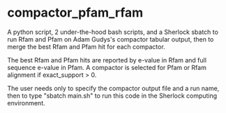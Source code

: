 # compactor_pfam_rfam
A python script, 2 under-the-hood bash scripts, and a Sherlock sbatch to run Rfam and Pfam on Adam Gudys's compactor tabular output, then to merge the best Rfam and Pfam hit for each compactor.



The best Rfam and Pfam hits are reported by e-value in Rfam and full sequence e-value in Pfam. 
A compactor is selected for Pfam or Rfam alignment if exact_support > 0. 

The user needs only to specify the compactor output file and a run name, then to type "sbatch main.sh" to run this code in the Sherlock computing environment. 
